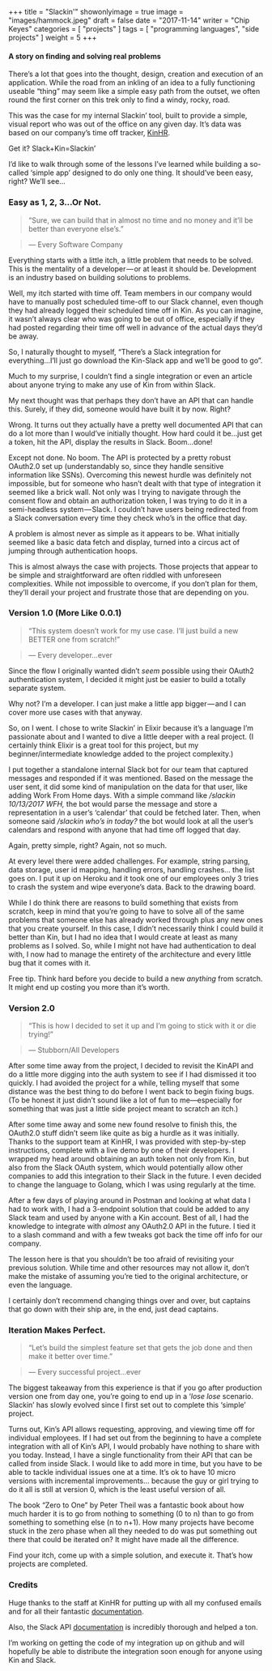 +++
title = "Slackin'"
showonlyimage = true
image = "images/hammock.jpeg"
draft = false
date = "2017-11-14"
writer = "Chip Keyes"
categories = [ "projects" ]
tags = [ "programming languages", "side projects" ]
weight = 5
+++

#### A story on finding and solving real problems

There’s a lot that goes into the thought, design, creation and execution of an application. While the road from an inkling of an idea to a fully functioning useable “thing” may seem like a simple easy path from the outset, we often round the first corner on this trek only to find a windy, rocky, road.

This was the case for my internal Slackin’ tool, built to provide a simple, visual report who was out of the office on any given day. It’s data was based on our company’s time off tracker, [KinHR](https://kinhr.com/).

Get it? Slack+Kin=Slackin’

I’d like to walk through some of the lessons I’ve learned while building a so-called ‘simple app’ designed to do only one thing. It should’ve been easy, right? We’ll see…

### Easy as 1, 2, 3…Or Not.

> “Sure, we can build that in almost no time and no money and it’ll be better than everyone else’s.”

> — Every Software Company

Everything starts with a little itch, a little problem that needs to be solved. This is the mentality of a developer — or at least it should be. Development is an industry based on building solutions to problems.

Well, my itch started with time off. Team members in our company would have to manually post scheduled time-off to our Slack channel, even though they had already logged their scheduled time off in Kin. As you can imagine, it wasn’t always clear who was going to be out of office, especially if they had posted regarding their time off well in advance of the actual days they’d be away.

So, I naturally thought to myself, “There’s a Slack integration for everything…I’ll just go download the Kin-Slack app and we’ll be good to go”.

Much to my surprise, I couldn’t find a single integration or even an article about anyone trying to make any use of Kin from within Slack.

My next thought was that perhaps they don’t have an API that can handle this. Surely, if they did, someone would have built it by now. Right?

Wrong. It turns out they actually have a pretty well documented API that can do a lot more than I would’ve initially thought. How hard could it be…just get a token, hit the API, display the results in Slack. Boom…done!

Except not done. No boom. The API is protected by a pretty robust OAuth2.0 set up (understandably so, since they handle sensitive information like SSNs). Overcoming this newest hurdle was definitely not impossible, but for someone who hasn’t dealt with that type of integration it seemed like a brick wall. Not only was I trying to navigate through the consent flow and obtain an authorization token, I was trying to do it in a semi-headless system — Slack. I couldn’t have users being redirected from a Slack conversation every time they check who’s in the office that day.

A problem is almost never as simple as it appears to be. What initially seemed like a basic data fetch and display, turned into a circus act of jumping through authentication hoops.

This is almost always the case with projects. Those projects that appear to be simple and straightforward are often riddled with unforeseen complexities. While not impossible to overcome, if you don’t plan for them, they’ll derail your project and frustrate those that are depending on you.

### **Version 1.0 (More Like 0.0.1)**

> “This system doesn’t work for my use case. I’ll just build a new BETTER one from scratch!”

> — Every developer…ever

Since the flow I originally wanted didn’t _seem_ possible using their OAuth2 authentication system, I decided it might just be easier to build a totally separate system.

Why not? I’m a developer. I can just make a little app bigger — and I can cover more use cases with that anyway.

So, on I went. I chose to write Slackin’ in Elixir because it’s a language I’m passionate about and I wanted to dive a little deeper with a real project. (I certainly think Elixir is a great tool for this project, but my beginner/intermediate knowledge added to the project complexity.)

I put together a standalone internal Slack bot for our team that captured messages and responded if it was mentioned. Based on the message the user sent, it did some kind of manipulation on the data for that user, like adding Work From Home days. With a simple command like _/slackin 10/13/2017 WFH,_ the bot would parse the message and store a representation in a user’s ‘calendar’ that could be fetched later. Then, when someone said _/slackin who’s in today?_ the bot would look at all the user’s calendars and respond with anyone that had time off logged that day.

Again, pretty simple, right? Again, not so much.

At every level there were added challenges. For example, string parsing, data storage, user id mapping, handling errors, handling crashes… the list goes on. I put it up on Heroku and it took one of our employees only 3 tries to crash the system and wipe everyone’s data. Back to the drawing board.

While I do think there are reasons to build something that exists from scratch, keep in mind that you’re going to have to solve all of the same problems that someone else has already worked through plus any new ones that you create yourself. In this case, I didn’t necessarily think I could build it better than Kin, but I had no idea that I would create at least as many problems as I solved. So, while I might not have had authentication to deal with, I now had to manage the entirety of the architecture and every little bug that it comes with it.

Free tip. Think hard before you decide to build a new _anything_ from scratch. It might end up costing you more than it’s worth.

### Version 2.0

> “This is how I decided to set it up and I’m going to stick with it or die trying!”

> — Stubborn/All Developers

After some time away from the project, I decided to revisit the KinAPI and do a little more digging into the auth system to see if I had dismissed it too quickly. I had avoided the project for a while, telling myself that some distance was the best thing to do before I went back to begin fixing bugs. (To be honest it just didn’t sound like a lot of fun to me—especially for something that was just a little side project meant to scratch an itch.)

After some time away and some new found resolve to finish this, the OAuth2.0 stuff didn’t seem like quite as big a hurdle as it was initially. Thanks to the support team at KinHR, I was provided with step-by-step instructions, complete with a live demo by one of their developers. I wrapped my head around obtaining an auth token not only from Kin, but also from the Slack OAuth system, which would potentially allow other companies to add this integration to their Slack in the future. I even decided to change the language to Golang, which I was using regularly at the time.

After a few days of playing around in Postman and looking at what data I had to work with, I had a 3-endpoint solution that could be added to any Slack team and used by anyone with a Kin account. Best of all, I had the knowledge to integrate with _almost_ any OAuth2.0 API in the future. I tied it to a slash command and with a few tweaks got back the time off info for our company.

The lesson here is that you shouldn’t be too afraid of revisiting your previous solution. While time and other resources may not allow it, don’t make the mistake of assuming you’re tied to the original architecture, or even the language.

I certainly don’t recommend changing things over and over, but captains that go down with their ship are, in the end, just dead captains.

### Iteration Makes Perfect.

> “Let’s build the simplest feature set that gets the job done and then make it better over time.”

> — Every successful project…ever

The biggest takeaway from this experience is that if you go after production version one from day one, you’re going to end up in a ‘_lose lose_ scenario. Slackin’ has slowly evolved since I first set out to complete this ‘simple’ project.

Turns out, Kin’s API allows requesting, approving, and viewing time off for individual employees. If I had set out from the beginning to have a complete integration with all of Kin’s API, I would probably have nothing to share with you today. Instead, I have a single functionality from their API that can be called from inside Slack. I would like to add more in time, but you have to be able to tackle individual issues one at a time. It’s ok to have 10 micro versions with incremental improvements… because the guy or girl trying to do it all is still at version 0, which is the least useful version of all.

The book “Zero to One” by Peter Theil was a fantastic book about how much harder it is to go from nothing to something (0 to n) than to go from something to something else (n to n+1). How many projects have become stuck in the zero phase when all they needed to do was put something out there that could be iterated on? It might have made all the difference.

Find your itch, come up with a simple solution, and execute it. That’s how projects are completed.

### Credits

Huge thanks to the staff at KinHR for putting up with all my confused emails and for all their fantastic [documentation](https://kinhr.com/welcome-to-the-kin-api/).

Also, the Slack API [documentation](https://api.slack.com) is incredibly thorough and helped a ton.

I’m working on getting the code of my integration up on github and will hopefully be able to distribute the integration soon enough for anyone using Kin and Slack.

